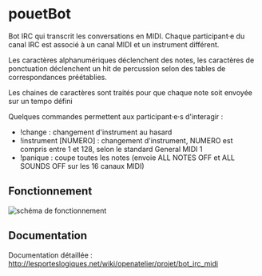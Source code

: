 # pouetBot

Bot IRC qui transcrit les conversations en MIDI. Chaque participant·e du canal IRC est associé à un canal MIDI et un instrument différent.

Les caractères alphanumériques déclenchent des notes, les caractères de ponctuation déclenchent un hit de percussion selon des tables de correspondances préétablies.

Les chaines de caractères sont traités pour que chaque note soit envoyée sur un tempo défini

Quelques commandes permettent aux participant·e·s d'interagir :

* !change : changement d'instrument au hasard
* !instrument [NUMERO] : changement d'instrument, NUMERO est compris entre 1 et 128, selon le standard General MIDI 1
* !panique : coupe toutes les notes (envoie ALL NOTES OFF et ALL SOUNDS OFF sur les 16 canaux MIDI)

## Fonctionnement

![schéma de fonctionnement](https://github.com/emoc/pouetBot/mibot_schema_fonctionnement.png)

## Documentation

Documentation détaillée : http://lesporteslogiques.net/wiki/openatelier/projet/bot_irc_midi

  